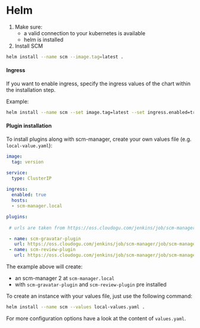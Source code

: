# Helm

1. Make sure:
   - a valid connection to your kubernetes is available
   - helm is installed
2. Install SCM

```bash
helm install --name scm --image.tag=latest .
```

#### Ingress

If you want to enable ingress,  specify the ingress values of the chart within the installation step.

Example:

```bash
helm install --name scm --set image.tag=latest --set ingress.enabled=true --set ingress.hosts="{scm-manager.local}" .
```



#### Plugin installation

To install plugins along with scm-manager, create your own values file (e.g. `local-value.yaml`):

```yaml
image:
  tag: version

service:
  type: ClusterIP
 
ingress:
  enabled: true
  hosts:
  - scm-manager.local

plugins:
 
 # urls are taken from https://oss.cloudogu.com/jenkins/job/scm-manager/job/scm-manager-bitbucket/

 - name: scm-gravatar-plugin
   url: https://oss.cloudogu.com/jenkins/job/scm-manager/job/scm-manager-bitbucket/job/scm-gravatar-plugin/job/2.x/lastSuccessfulBuild/artifact/target/scm-gravatar-plugin-2.0.0-SNAPSHOT.smp
 - name: scm-review-plugin
   url: https://oss.cloudogu.com/jenkins/job/scm-manager/job/scm-manager-bitbucket/job/scm-review-plugin/job/develop/lastSuccessfulBuild/artifact/target/scm-review-plugin-2.0.0-SNAPSHOT.smp
```

The example above will create:

- an scm-manager 2 at `scm-manager.local` 
- with `scm-gravatar-plugin` and `scm-review-plugin` pre installed



To create an instance with your values file, just use the following command:

```bash
helm install --name scm --values local-values.yaml .
```

For more configuration options have a look at the content of `values.yaml`.